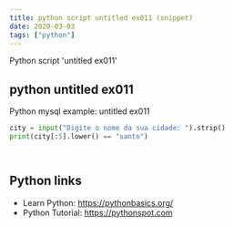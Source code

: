 ```yaml
---
title: python script untitled ex011 (snippet)
date: 2020-03-03
tags: ["python"]
---
```

Python script 'untitled ex011'


## python untitled ex011

Python mysql example: untitled ex011

```python
city = input("Digite o nome da sua cidade: ").strip()
print(city[:5].lower() == "santo")




```

## Python links

- Learn Python: https://pythonbasics.org/
- Python Tutorial: https://pythonspot.com
